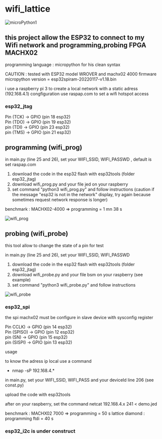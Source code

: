 # wifi_lattice


![microPython1](https://user-images.githubusercontent.com/13630510/68531538-922e6f00-0313-11ea-8417-db9fad768f5f.png)


## this project allow the ESP32  to connect to my Wifi network and programming,probing FPGA MACHX02

programming language : micropython for his clean syntax

CAUTION : tested with ESP32 model WROVER and machx02 4000
firmware micropython version = esp32spiram-20220117-v1.18.bin
            
            
i use a raspberry pi 3 to create a local network with a static adress (192.168.4.1)
congfiguration use raspap.com to set a wifi hotspot access

 
  ### esp32_jtag
  
  Pin (TCK)       →  GPIO  (pin 18 esp32)    
  Pin (TDO)       →  GPIO  (pin 19 esp32)    
  pin (TDI)       →  GPIO  (pin 23 esp32)         
  pin (TMS)       →  GPIO  (pin 21 esp32) 
  
  ## programming (wifi_prog)
  
  in main.py (line 25 and 26), set your WIFI_SSID, WIFI_PASSWD , default is set raspap.com 
  1. download the code in the esp32 flash with esp32tools (folder esp32_jtag)
  2. download wifi_prog.py and your file jed on your raspberry 
  3. set command "python3 wifi_prog.py" and follow instructions
  (caution if the message "esp32 is not in the network" 
   display, try again because sometimes request network response is longer)
   
   benchmark : MACHX02-4000 => programming = 1 mn 38 s
   
   ![wifi_prog](https://user-images.githubusercontent.com/13630510/77827370-7803fa80-7115-11ea-8a05-791cb7dd1f30.png)
   
   ## probing (wifi_probe)
   this tool allow to change the state of a pin for test
   
  in main.py (line 25 and 26), set your WIFI_SSID, WIFI_PASSWD
  1. download the code in the esp32 flash with esp32tools (folder esp32_jtag)
  2. download wifi_probe.py and your file bsm on your raspberry (see example)
  3. set command "python3 wifi_probe.py" and follow instructions
   
   ![wifi_probe](https://user-images.githubusercontent.com/13630510/78492832-46a8b180-7749-11ea-811b-571501010a23.png)
 
  
  ### esp32_spi 
  
  the spi machx02 must be configure in slave device with sysconfig register
  
  Pin CCLK)       →  GPIO  (pin 14 esp32)    
  Pin (SPISO)     →  GPIO  (pin 12 esp32)    
  pin (SN)        →  GPIO  (pin 15 esp32)         
  pin (SISPI)     →  GPIO  (pin 13 esp32) 
  
  usage 

to know the adress ip local use a command

- nmap -sP 192.168.4.*

in main.py, set your WIFI_SSID, WIFI_PASS and your deviceId line 206 (see const.py)

upload the code with esp32tools

after on your raspberry,  set the command netcat 192.168.4.x  241 < demo.jed 

benchmark : MACHX02 7000 => programming = 50 s
lattice diamond : programming ftdi = 40 s

 ### esp32_i2c is under construct 
  
  

 
  
  
  
  
